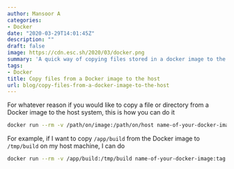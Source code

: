 ```yaml
---
author: Mansoor A
categories:
- Docker
date: "2020-03-29T14:01:45Z"
description: ""
draft: false
image: https://cdn.esc.sh/2020/03/docker.png
summary: 'A quick way of copying files stored in a docker image to the host system '
tags:
- Docker
title: Copy files from a Docker image to the host
url: blog/copy-files-from-a-docker-image-to-the-host
---
```



For whatever reason if you would like to copy a file or directory from a Docker image to the host system, this is how you can do it

```bash
docker run --rm -v /path/on/image:/path/on/host name-of-your-docker-image:tag sh -c "cp -r /path/on/image /path/on/host"
```

For example, if I want to copy `/app/build` from the Docker image to `/tmp/build` on my host machine, I can do

```bash
docker run --rm -v /app/build:/tmp/build name-of-your-docker-image:tag sh -c "cp -r /app/build /tmp/build"
```



